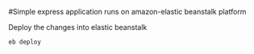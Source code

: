 #Simple express application runs on amazon-elastic beanstalk platform 

Deploy the changes into elastic beanstalk

`eb deploy`
